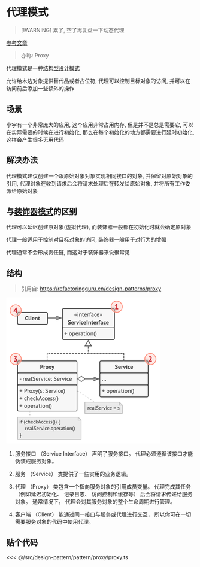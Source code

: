 # 代理模式

> [!WARNING] 累了, 空了再复盘一下动态代理

[参考文章](https://refactoringguru.cn/design-patterns/proxy)

> 亦称: Proxy

代理模式是一种[结构型设计模式](../pattern.md#结构型模式)

允许给木边对象提供替代品或者占位符, 代理可以控制目标对象的访问, 并可以在访问前后添加一些额外的操作

## 场景

小宇有一个非常庞大的应用, 这个应用非常占用内存, 但是并不是总是需要它, 可以在实际需要的时候在进行初始化, 那么在每个初始化的地方都需要进行延时初始化, 这样会产生很多无用代码

## 解决办法

代理模式建议创建一个跟原始对象对象实现相同接口的对象, 并保留对原始对象的引用, 代理对象在收到请求后会将请求处理后在转发给原始对象, 并将所有工作委派给原始对象

## 与[装饰器模式](../decorator/decorator.md)的区别

代理可以延迟创建原对象(虚拟代理), 而装饰器一般都在初始化时就会确定原对象

代理一般适用于控制对目标对象的访问, 装饰器一般用于对行为的增强

代理通常不会形成责任链, 而这对于装饰器来说很常见

## 结构

> 引用自: https://refactoringguru.cn/design-patterns/proxy

![structure](./structure-indexed.png)

1. 服务接口 （Service Interface） 声明了服务接口。 代理必须遵循该接口才能伪装成服务对象。

2. 服务 （Service） 类提供了一些实用的业务逻辑。

3. 代理 （Proxy） 类包含一个指向服务对象的引用成员变量。 代理完成其任务 （例如延迟初始化、 记录日志、 访问控制和缓存等） 后会将请求传递给服务对象。 通常情况下， 代理会对其服务对象的整个生命周期进行管理。

4. 客户端 （Client） 能通过同一接口与服务或代理进行交互， 所以你可在一切需要服务对象的代码中使用代理。

## 贴个代码

<<< @/src/design-pattern/pattern/proxy/proxy.ts
